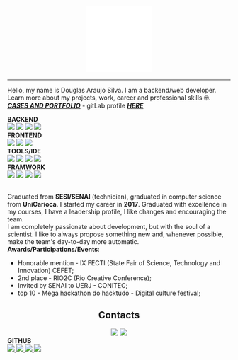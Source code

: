 <div id="header" align="center">
	<img src="https://raw.githubusercontent.com/Getteli/Getteli/74a5bd9c93e8d5405eff238c5a6d46a3ecfc1da7/resources/midia/DG_logo%20-%20negativo.svg" width="150"/>
	<hr/>
</div>
<p>Hello, my name is Douglas Araujo Silva. I am a backend/web developer. Learn more about my projects, work, career and professional skills 🤓. <b><a href="https://getteli.github.io/Getteli"><i>CASES AND PORTFOLIO</i></a></b> - gitLab profile <b><a href="https://gitlab.com/getteli"><i>HERE</i></a></b></p>

<div>
	<b>BACKEND</b>
	<br>
	<img src="https://img.shields.io/badge/PHP-010409?style=for-the-badge&logo=php&logoColor=777BB4" />
	<img src="https://img.shields.io/badge/JavaScript-010409?style=for-the-badge&logo=javascript&logoColor=323330" />
	<img src="https://img.shields.io/badge/Node.js-010409?style=for-the-badge&logo=nodedotjs&logoColor=339933" />
	<img src="https://img.shields.io/badge/C%23-010409?style=for-the-badge&logo=c-sharp&logoColor=239120" />
</div>

<div>
	<b>FRONTEND</b>
	<br>
	<img src="https://img.shields.io/badge/HTML5-010409?style=for-the-badge&logo=html5&logoColor=E34F26" />
	<img src="https://img.shields.io/badge/CSS3-010409?style=for-the-badge&logo=css3&logoColor=1572B6" />
	<img src="https://img.shields.io/badge/Vite-010409?style=for-the-badge&logo=vite&logoColor=B73BFE" />
</div>

<div>
	<b>TOOLS/IDE</b>
	<br>
	<img src="https://img.shields.io/badge/VSCode-010409?style=for-the-badge&logo=visual%20studio%20code&logoColor=0078D4" />
	<img src="https://img.shields.io/badge/Visual_Studio-010409?style=for-the-badge&logo=visual%20studio&logoColor=5C2D91" />
	<img src="https://img.shields.io/badge/Atom-010409?style=for-the-badge&logo=Atom&logoColor=66595C" />
	<img src="https://img.shields.io/badge/npm-010409?style=for-the-badge&logo=npm&logoColor=CB3837" />
</div>

<div>
	<b>FRAMWORK</b>
	<br>
	<img src="https://img.shields.io/badge/Laravel-010409?style=for-the-badge&logo=laravel&logoColor=FF2D20" />
	<img src="https://img.shields.io/badge/Bootstrap-010409?style=for-the-badge&logo=bootstrap&logoColor=563D7C" />
	<img src="https://img.shields.io/badge/Tailwind_CSS-010409?style=for-the-badge&logo=tailwind-css&logoColor=38B2AC" />
	<img src="https://img.shields.io/badge/material%20design-010409?style=for-the-badge&logo=material%20design&logoColor=20design" />
</div>

<br>

<p>
	Graduated from <b>SESI/SENAI</b> (technician), graduated in computer science from <b>UniCarioca</b>. I started my career in <b>2017</b>. Graduated with excellence in my courses, I have a leadership profile, I like changes and encouraging the team.<br>I am completely passionate about development, but with the soul of a scientist. I like to always propose something new and, whenever possible, make the team's day-to-day more automatic. <br>
<b>Awards/Participations/Events</b>:
	<ul>
		<li>Honorable mention - IX FECTI (State Fair of Science, Technology and Innovation) CEFET;</li>
		<li>2nd place - RIO2C (Rio Creative Conference);</li>
		<li>Invited by SENAI to UERJ - CONITEC;</li>
		<li>top 10 - Mega hackathon do hacktudo - Digital culture festival;</li>
	</ul>
</p>

<div align="center">
	<h2>Contacts</h2>
	<a href="https://www.linkedin.com/in/douglas-0101/"><img src="https://img.shields.io/badge/LinkedIn-010409?style=for-the-badge&logo=linkedin&logoColor=0077B5"/></a>
	<a href="mailto:douglas.araujo.01@outlook.com"><img src="https://img.shields.io/badge/Microsoft_Outlook-010409?style=for-the-badge&logo=microsoft-outlook&logoColor=0078D4"/></a>
</div>

<div>
	<b>GITHUB</b>
	<br>
	<a href="https://github.com/Getteli">
		<img height="123em" src="https://github-readme-stats.vercel.app/api/top-langs/?username=Getteli&layout=compact&langs_count=7&theme=dracula"/>
		<img height="123em" src="https://github-readme-stats.vercel.app/api?username=Getteli&show_icons=true&theme=dracula&include_all_commits=true&count_private=true"/>
		<img height="123em" src="https://github-readme-streak-stats.herokuapp.com/?user=Getteli&theme=dracula"/>
		<img height="270em" src="https://github-profile-trophy.vercel.app/?username=Getteli&theme=dracula"/>
	</a>
</div>
